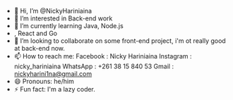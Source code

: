 - 👋 Hi, I’m @NickyHariniaina
- 👀 I’m interested in Back-end work
- 🌱 I’m currently learning Java, Node.js
- , React and Go
- 💞️ I’m looking to collaborate on some front-end project, i'm ot really good at back-end now.
- 📫 How to reach me:
  Facebook : Nicky Hariniaina
  Instagram : nicky_hariniaina
  WhatsApp : +261 38 15 840 53
  Gmail : nickyharini1na@gmail.com
- 😄 Pronouns: he/him
- ⚡ Fun fact: I'm a lazy coder.
